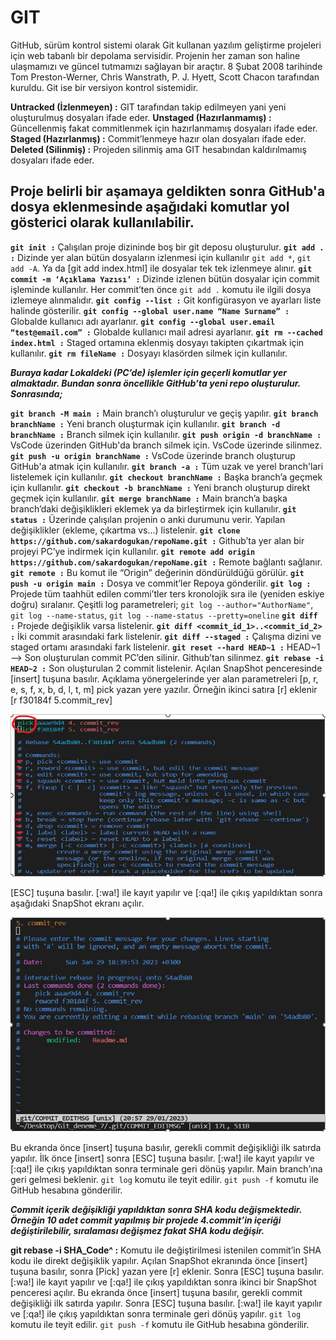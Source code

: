 # GIT
GitHub, sürüm kontrol sistemi olarak Git kullanan yazılım geliştirme projeleri için web tabanlı bir depolama servisidir. Projenin her zaman son haline ulaşmamızı ve güncel tutmamızı sağlayan bir araçtır. 8 Şubat 2008 tarihinde Tom Preston-Werner, Chris Wanstrath, P. J. Hyett, Scott Chacon tarafından kuruldu.
Git ise bir versiyon kontrol sistemidir. 

**Untracked (İzlenmeyen)	:** GIT tarafından takip edilmeyen yani yeni oluşturulmuş dosyaları ifade eder.
**Unstaged (Hazırlanmamış)	:** Güncellenmiş fakat commitlenmek için hazırlanmamış dosyaları ifade eder.
**Staged (Hazırlanmış)		:** Commit’lenmeye hazır olan dosyaları ifade eder.
**Deleted (Silinmiş)		:** Projeden silinmiş ama GIT hesabından kaldırılmamış dosyaları ifade eder.

## Proje belirli bir aşamaya geldikten sonra GitHub'a dosya eklenmesinde aşağıdaki komutlar yol gösterici olarak kullanılabilir.

**```git init :```** Çalışılan proje dizininde boş bir git deposu oluşturulur.
**```git add . :```** Dizinde yer alan bütün dosyaların izlenmesi için kullanılır ```git add *```, ```git add -A```. Ya da [git add index.html] ile dosyalar tek tek izlenmeye alınır.
**```git commit -m ‘Açıklama Yazısı’ :```** Dizinde izlenen bütün dosyalar için commit işleminde kullanılır. Her commit’ten önce ```git add .``` komutu ile ilgili dosya izlemeye alınmalıdır.
**```git config --list :```** Git konfigürasyon ve ayarları liste halinde gösterilir.
**```git config --global user.name “Name Surname” :```** Globalde kullanıcı adı ayarlanır.
**```git config --global user.email “test@email.com” :```** Globalde kullanıcı mail adresi ayarlanır.
**```git rm --cached index.html :```** Staged ortamına eklenmiş dosyayı takipten çıkartmak için kullanılır.
**```git rm fileName :```** Dosyayı klasörden silmek için kullanılır.

***Buraya kadar Lokaldeki (PC’de) işlemler için geçerli komutlar yer almaktadır. Bundan sonra öncellikle GitHub’ta yeni repo oluşturulur. Sonrasında;***

**```git branch -M main :```** Main branch’ı oluşturulur ve geçiş yapılır.
**```git branch branchName :```** Yeni branch oluşturmak için kullanılır.
**```git branch -d branchName :```** Branch silmek için kullanılır.
**```git push origin -d branchName :```** VsCode üzerinden GitHub'da branch silmek için. VsCode üzerinde silinmez.
**```git push -u origin branchName :```** VsCode üzerinde branch oluşturup GitHub'a atmak için kullanılır.
**```git branch -a :```** Tüm uzak ve yerel branch'lari listelemek için kullanılır.
**```git checkout branchName :```** Başka branch’a geçmek için kullanılır.
**```git checkout -b branchName :```** Yeni branch oluşturup direkt geçmek için kullanılır.
**```git merge branchName :```** Main branch’a başka branch’daki değişiklikleri eklemek ya da birleştirmek için kullanılır.
**```git status :```** Üzerinde çalışılan projenin o anki durumunu verir. Yapılan değişiklikler (ekleme, çıkartma vs…) listelenir.
**```git clone https://github.com/sakardogukan/repoName.git :```** Github’ta yer alan bir projeyi PC’ye indirmek için kullanılır.
**```git remote add origin https://github.com/sakardogukan/repoName.git :```** Remote bağlantı sağlanır.
**```git remote :```** Bu komut ile “Origin” değerinin döndürüldüğü görülür.
**```git push -u origin main :```** Dosya ve commit’ler Repoya gönderilir.
**```git log :```** Projede tüm taahhüt edilen commi’tler ters kronolojik sıra ile (yeniden eskiye doğru) sıralanır. Çeşitli log parametreleri; ```git log --author="AuthorName"```, ```git log --name-status```, ```git log --name-status --pretty=oneline```
**```git diff 	:```** Projede değişiklik varsa listelenir.
**```git diff <commit_id_1>..<commit_id_2> :```** İki commit arasındaki fark listelenir.
**```git diff --staged :```** Çalışma dizini ve staged ortamı arasındaki fark listelenir.
**```git reset --hard HEAD~1 :```** HEAD~1 --> Son oluşturulan commit PC’den silinir. Github’tan silinmez.
**```git rebase -i HEAD~2 :```** Son oluşturulan 2 commit listelenir. Açılan SnapShot penceresinde [insert] tuşuna basılır. Açıklama yönergelerinde yer alan parametreleri [p, r, e, s, f, x, b, d, l, t, m] pick yazan yere yazılır. Örneğin ikinci satıra [r] eklenir [r f30184f 5.commit_rev]

![Şekil-1](img/1.jpg)

[ESC] tuşuna basılır. [:wa!] ile kayıt yapılır ve [:qa!] ile çıkış yapıldıktan sonra aşağıdaki SnapShot ekranı açılır.

![Şekil-2](img/2.jpg)

Bu ekranda önce [insert] tuşuna basılır, gerekli commit değişikliği ilk satırda yapılır. İlk önce [insert] sonra [ESC] tuşuna basılır. [:wa!] ile kayıt yapılır ve [:qa!] ile çıkış yapıldıktan sonra terminale geri dönüş yapılır. Main branch’ına geri gelmesi beklenir. ```git log``` komutu ile teyit edilir. ```git push -f``` komutu ile GitHub hesabına gönderilir.

***Commit içerik değişikliği yapıldıktan sonra SHA kodu değişmektedir. Örneğin 10 adet commit yapılmış bir projede 4.commit’in içeriği değiştirilebilir, sıralaması değişmez fakat SHA kodu değişir.***

**git rebase -i SHA_Code^ :** Komutu ile değiştirilmesi istenilen commit’in SHA kodu ile direkt değişiklik yapılır. Açılan SnapShot ekranında önce [insert] tuşuna basılır, sonra [Pick] yazan yere [r] eklenir. Sonra [ESC] tuşuna basılır. [:wa!] ile kayıt yapılır ve [:qa!] ile çıkış yapıldıktan sonra ikinci bir SnapShot penceresi açılır. Bu ekranda önce [insert] tuşuna basılır, gerekli commit değişikliği ilk satırda yapılır. Sonra [ESC] tuşuna basılır. [:wa!] ile kayıt yapılır ve [:qa!] ile çıkış yapıldıktan sonra terminale geri dönüş yapılır. ```git log``` komutu ile teyit edilir. ```git push -f``` komutu ile GitHub hesabına gönderilir.